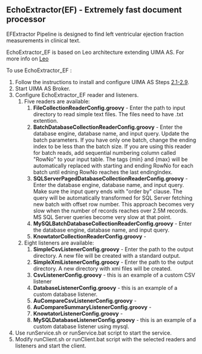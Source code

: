 ## EchoExtractor(EF) - Extremely fast document processor

EFExtractor Pipeline is designed to find left ventricular ejection fraction measurements in clinical text.

EchoExtractor_EF is based on Leo architecture extending UIMA AS.  For more info on [Leo](http://department-of-veterans-affairs.github.io/Leo/userguide.html)

To use EchoExtractor_EF :

1. Follow the instructions to install and configure UIMA AS Steps [2.1-2.9](http://department-of-veterans-affairs.github.io/Leo/userguide.html#/a2_Installation_and_Configuration_of_Leo-Example).
2. Start UIMA AS Broker.
3. Configure EchoExtractor_EF reader and listeners.
    1. Five readers are available:
       1. **FileCollectionReaderConfig.groovy**  - Enter the path to input directory to read simple text files. The files need to have .txt extention. 
       2. **BatchDatabaseCollectionReaderConfig.groovy** - Enter the database engine, database name, and input query. Update the batch parameters. If you have only one batch, change the ending index to be less than the batch size. If you are using this reader for batch reads, add sequential numbering column called "RowNo" to your input table. The tags {min} and {max} will be automatically replaced with starting and ending RowNo for each batch until edning RowNo reaches the last endingIndex.
       3. **SQLServerPagedDatabaseCollectionReaderConfig.groovy** - Enter the database engine, database name, and input query. Make sure the input query ends with "order by" clause. The query will be automatically transformed for SQL Server fetching new batch with offset row number. This approach becomes very slow when the number of records reaches over 2.5M records. MS SQL Server queries become very slow at that point.
       4. **MySQLBatchDatabaseCollectionReaderConfig.groovy** - Enter the database engine, database name, and input query. 
       5. **KnowtatorCollectionReaderConfig.groovy** -
    2. Eight listeners are available:
       1. **SimpleCsvListenerConfig.groovy** - Enter the path to the output directory. A new file will be created with a standard output.
       2. **SimpleXmiListenerConfig.groocy** - Enter the path to the output directory. A new directory with xmi files will be created.
       3. **CsvListenerConfig.groovy** - this is an example of a custom CSV listener
       4. **DatabaseListenerConfig.groovy** - this is an example of a custom database listener.
       5. **AuCompareCsvListenerConfig.groovy** -
       6. **AuCompareSummaryListenerConfig.groovy** -
       7. **KnowtatorListenerConfig.groovy** -
       8. **MySQLDatabaseListenerConfig.groovy** - this is an example of a custom database listener using mysql.
  4. Use runService.sh or runService.bat script to start the service.
  5. Modify runClient.sh or runClient.bat script with  the selected readers and listeners and start the client.
  
  
      
  
